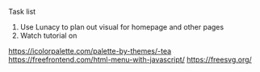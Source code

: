 Task list
1. Use Lunacy to plan out visual for homepage and other pages
2. Watch tutorial on 



https://icolorpalette.com/palette-by-themes/-tea
https://freefrontend.com/html-menu-with-javascript/
https://freesvg.org/